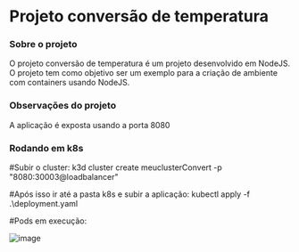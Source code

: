 # Projeto conversão de temperatura

### Sobre o projeto
O projeto conversão de temperatura é um projeto desenvolvido em NodeJS. O projeto tem como objetivo ser um exemplo para a criação de ambiente com containers usando NodeJS.

### Observações do projeto
A aplicação é exposta usando a porta 8080

### Rodando em k8s

#Subir o cluster:
k3d cluster create meuclusterConvert -p "8080:30003@loadbalancer"

#Após isso ir até a pasta k8s e subir a aplicação:
kubectl apply -f .\deployment.yaml

#Pods em execução:

![image](https://user-images.githubusercontent.com/6171256/215294921-76404af7-7311-4627-9e20-cc5e31da02f2.png)
